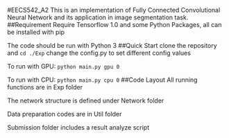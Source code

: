 #EECS542_A2
This is an implementation of Fully Connected Convolutional Neural Network and its application in image segmentation task.
##Requirement
Require Tensorflow 1.0 and some Python Packages, all can be installed with pip

The code should be run with Python 3
##Quick Start
clone the repository and `cd ./Exp`
change the config.py to set different config values

To run with GPU: `python main.py gpu 0`

To run with CPU: `python main.py cpu 0`
##Code Layout
All running functions are in Exp folder

The network structure is defined under Network folder

Data preparation codes are in Util folder

Submission folder includes a result analyze script
